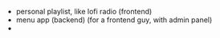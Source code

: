 - personal playlist, like lofi radio (frontend)
- menu app (backend) (for a frontend guy, with admin panel)
- 